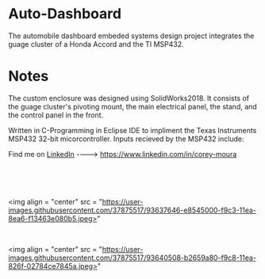 # Auto-Dashboard
The automobile dashboard embeded systems design project integrates the guage cluster of a Honda Accord and the TI MSP432.

# Notes
The custom enclosure was designed using SolidWorks2018.  It consists of the guage cluster's pivoting mount, the main electrical panel, the stand, and the control panel in the front. 

Written in C-Programming in Eclipse IDE to impliment the Texas Instruments MSP432 32-bit micorcontroller.  Inputs recieved by 
the MSP432 include:  

Find me on [LinkedIn](https://www.linkedin.com/in/corey-moura)   ---->  https://www.linkedin.com/in/corey-moura
 
<br/>
<br/>
<br/>

<p align="center">

<img align = "center" src = "https://user-images.githubusercontent.com/37875517/93637646-e8545000-f9c3-11ea-8ea6-f13463e080b5.jpeg>"

<p>
 
<br/>

<p align="center">

<img align = "center" src = "https://user-images.githubusercontent.com/37875517/93640508-b2659a80-f9c8-11ea-826f-02784ce7845a.jpeg>"

<p>
 
 


